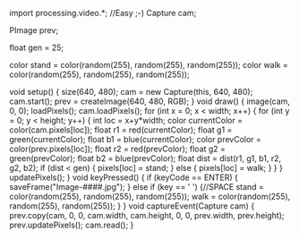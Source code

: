 import processing.video.*;
//Easy ;-)
Capture cam;

PImage prev;

float gen = 25;

color stand = color(random(255), random(255), random(255));
color walk = color(random(255), random(255), random(255));

void setup() {
  size(640, 480);
  cam = new Capture(this, 640, 480);
  cam.start();
  prev = createImage(640, 480, RGB);
}
void draw() {
  image(cam, 0, 0);
  loadPixels();
  cam.loadPixels();
  for (int x = 0; x < width; x++) {
    for (int y = 0; y < height; y++) {
      int loc = x+y*width;
      color currentColor = color(cam.pixels[loc]);
      float r1 = red(currentColor);
      float g1 = green(currentColor);
      float b1 = blue(currentColor);
      color prevColor = color(prev.pixels[loc]);
      float r2 = red(prevColor);
      float g2 = green(prevColor);
      float b2 = blue(prevColor);
      float dist = dist(r1, g1, b1, r2, g2, b2);
      if (dist < gen) {
        pixels[loc] = stand;
      } else {
        pixels[loc] = walk;
      }
    }
  }
  updatePixels();
}
void keyPressed() {
  if (keyCode == ENTER) {
    saveFrame("Image-####.jpg");
  } else if (key == ' ') {//SPACE
    stand = color(random(255), random(255), random(255));
    walk = color(random(255), random(255), random(255));
  }
}
void captureEvent(Capture cam) {
  prev.copy(cam, 0, 0, cam.width, cam.height, 0, 0, prev.width, prev.height);
  prev.updatePixels();
  cam.read();
}
